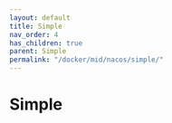 ```yaml
---
layout: default
title: Simple
nav_order: 4
has_children: true
parent: Simple
permalink: "/docker/mid/nacos/simple/"
---
```


# Simple
